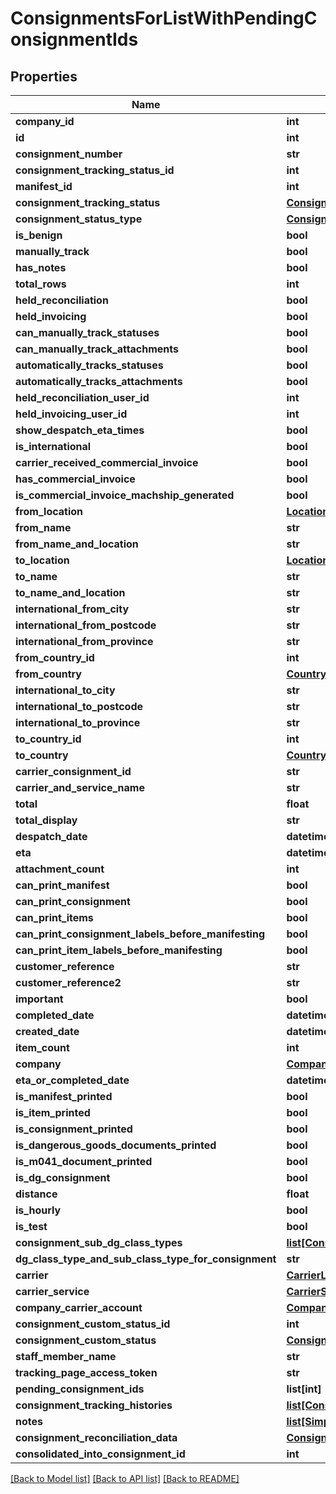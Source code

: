 # ConsignmentsForListWithPendingConsignmentIds

## Properties
Name | Type | Description | Notes
------------ | ------------- | ------------- | -------------
**company_id** | **int** |  | [optional] 
**id** | **int** |  | [optional] 
**consignment_number** | **str** |  | [optional] 
**consignment_tracking_status_id** | **int** |  | [optional] 
**manifest_id** | **int** |  | [optional] 
**consignment_tracking_status** | [**ConsignmentTrackingStatus**](ConsignmentTrackingStatus.md) |  | [optional] 
**consignment_status_type** | [**ConsignmentStatusType**](ConsignmentStatusType.md) |  | [optional] 
**is_benign** | **bool** |  | [optional] 
**manually_track** | **bool** |  | [optional] 
**has_notes** | **bool** |  | [optional] 
**total_rows** | **int** |  | [optional] 
**held_reconciliation** | **bool** |  | [optional] 
**held_invoicing** | **bool** |  | [optional] 
**can_manually_track_statuses** | **bool** |  | [optional] 
**can_manually_track_attachments** | **bool** |  | [optional] 
**automatically_tracks_statuses** | **bool** |  | [optional] 
**automatically_tracks_attachments** | **bool** |  | [optional] 
**held_reconciliation_user_id** | **int** |  | [optional] 
**held_invoicing_user_id** | **int** |  | [optional] 
**show_despatch_eta_times** | **bool** |  | [optional] 
**is_international** | **bool** |  | [optional] 
**carrier_received_commercial_invoice** | **bool** |  | [optional] 
**has_commercial_invoice** | **bool** |  | [optional] 
**is_commercial_invoice_machship_generated** | **bool** |  | [optional] 
**from_location** | [**Location**](Location.md) |  | [optional] 
**from_name** | **str** |  | [optional] 
**from_name_and_location** | **str** |  | [optional] 
**to_location** | [**Location**](Location.md) |  | [optional] 
**to_name** | **str** |  | [optional] 
**to_name_and_location** | **str** |  | [optional] 
**international_from_city** | **str** |  | [optional] 
**international_from_postcode** | **str** |  | [optional] 
**international_from_province** | **str** |  | [optional] 
**from_country_id** | **int** |  | [optional] 
**from_country** | [**Country**](Country.md) |  | [optional] 
**international_to_city** | **str** |  | [optional] 
**international_to_postcode** | **str** |  | [optional] 
**international_to_province** | **str** |  | [optional] 
**to_country_id** | **int** |  | [optional] 
**to_country** | [**Country**](Country.md) |  | [optional] 
**carrier_consignment_id** | **str** |  | [optional] 
**carrier_and_service_name** | **str** |  | [optional] 
**total** | **float** |  | [optional] 
**total_display** | **str** |  | [optional] 
**despatch_date** | **datetime** |  | [optional] 
**eta** | **datetime** |  | [optional] 
**attachment_count** | **int** |  | [optional] 
**can_print_manifest** | **bool** |  | [optional] 
**can_print_consignment** | **bool** |  | [optional] 
**can_print_items** | **bool** |  | [optional] 
**can_print_consignment_labels_before_manifesting** | **bool** |  | [optional] 
**can_print_item_labels_before_manifesting** | **bool** |  | [optional] 
**customer_reference** | **str** |  | [optional] 
**customer_reference2** | **str** |  | [optional] 
**important** | **bool** |  | [optional] 
**completed_date** | **datetime** |  | [optional] 
**created_date** | **datetime** |  | [optional] 
**item_count** | **int** |  | [optional] 
**company** | [**CompanyLite**](CompanyLite.md) |  | [optional] 
**eta_or_completed_date** | **datetime** |  | [optional] 
**is_manifest_printed** | **bool** |  | [optional] 
**is_item_printed** | **bool** |  | [optional] 
**is_consignment_printed** | **bool** |  | [optional] 
**is_dangerous_goods_documents_printed** | **bool** |  | [optional] 
**is_m041_document_printed** | **bool** |  | [optional] 
**is_dg_consignment** | **bool** |  | [optional] 
**distance** | **float** |  | [optional] 
**is_hourly** | **bool** |  | [optional] 
**is_test** | **bool** |  | [optional] 
**consignment_sub_dg_class_types** | [**list[ConsignmentSubDgClassTypes]**](ConsignmentSubDgClassTypes.md) |  | [optional] 
**dg_class_type_and_sub_class_type_for_consignment** | **str** |  | [optional] 
**carrier** | [**CarrierLite**](CarrierLite.md) |  | [optional] 
**carrier_service** | [**CarrierServiceLite**](CarrierServiceLite.md) |  | [optional] 
**company_carrier_account** | [**CompanyCarrierAccountLite**](CompanyCarrierAccountLite.md) |  | [optional] 
**consignment_custom_status_id** | **int** |  | [optional] 
**consignment_custom_status** | [**ConsignmentCustomStatus**](ConsignmentCustomStatus.md) |  | [optional] 
**staff_member_name** | **str** |  | [optional] 
**tracking_page_access_token** | **str** |  | [optional] 
**pending_consignment_ids** | **list[int]** |  | [optional] 
**consignment_tracking_histories** | [**list[ConsignmentTrackingHistoryV2]**](ConsignmentTrackingHistoryV2.md) |  | [optional] 
**notes** | [**list[SimpleNoteWithCreateData]**](SimpleNoteWithCreateData.md) |  | [optional] 
**consignment_reconciliation_data** | [**ConsignmentReconciliationData**](ConsignmentReconciliationData.md) |  | [optional] 
**consolidated_into_consignment_id** | **int** |  | [optional] 

[[Back to Model list]](../README.md#documentation-for-models) [[Back to API list]](../README.md#documentation-for-api-endpoints) [[Back to README]](../README.md)

